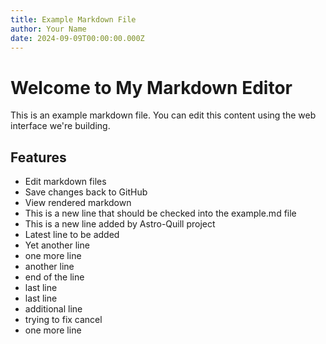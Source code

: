 ```yaml
---
title: Example Markdown File
author: Your Name
date: 2024-09-09T00:00:00.000Z
---
```


# Welcome to My Markdown Editor

This is an example markdown file. You can edit this content using the web interface we're building.

## Features

- Edit markdown files
- Save changes back to GitHub
- View rendered markdown
- This is a new line that should be checked into the example.md file
- This is a new line added by Astro-Quill project
- Latest line to be added
- Yet another line
- one more line
- another line
- end of the line
- last line
- last line
- additional line
- trying to fix cancel
- one more line
